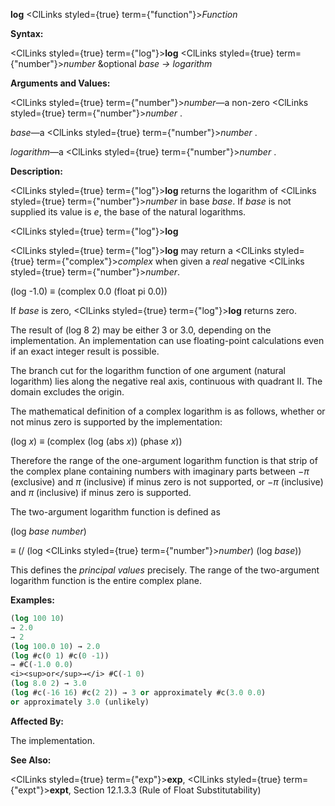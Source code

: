 **log** <ClLinks styled={true} term={"function"}><i>Function</i></ClLinks> 



**Syntax:** 



<ClLinks styled={true} term={"log"}><b>log</b></ClLinks> <ClLinks styled={true} term={"number"}><i>number</i></ClLinks> &amp;optional *base → logarithm* 



**Arguments and Values:** 



<ClLinks styled={true} term={"number"}><i>number</i></ClLinks>—a non-zero <ClLinks styled={true} term={"number"}><i>number</i></ClLinks> . 



*base*—a <ClLinks styled={true} term={"number"}><i>number</i></ClLinks> . 



*logarithm*—a <ClLinks styled={true} term={"number"}><i>number</i></ClLinks> . 



**Description:** 



<ClLinks styled={true} term={"log"}><b>log</b></ClLinks> returns the logarithm of <ClLinks styled={true} term={"number"}><i>number</i></ClLinks> in base *base*. If *base* is not supplied its value is *e*, the base of the natural logarithms. 







 



 



<ClLinks styled={true} term={"log"}><b>log</b></ClLinks> 



<ClLinks styled={true} term={"log"}><b>log</b></ClLinks> may return a <ClLinks styled={true} term={"complex"}><i>complex</i></ClLinks> when given a *real* negative <ClLinks styled={true} term={"number"}><i>number</i></ClLinks>. 



(log -1.0) *≡* (complex 0.0 (float pi 0.0)) 



If *base* is zero, <ClLinks styled={true} term={"log"}><b>log</b></ClLinks> returns zero. 



The result of (log 8 2) may be either 3 or 3.0, depending on the implementation. An implementation can use floating-point calculations even if an exact integer result is possible. 



The branch cut for the logarithm function of one argument (natural logarithm) lies along the negative real axis, continuous with quadrant II. The domain excludes the origin. 



The mathematical definition of a complex logarithm is as follows, whether or not minus zero is supported by the implementation: 



(log *x*) *≡* (complex (log (abs *x*)) (phase *x*)) 



Therefore the range of the one-argument logarithm function is that strip of the complex plane containing numbers with imaginary parts between *−π* (exclusive) and *π* (inclusive) if minus zero is not supported, or *−π* (inclusive) and *π* (inclusive) if minus zero is supported. 



The two-argument logarithm function is defined as 



(log *base number*) 



*≡* (/ (log <ClLinks styled={true} term={"number"}><i>number</i></ClLinks>) (log *base*)) 



This defines the *principal values* precisely. The range of the two-argument logarithm function is the entire complex plane. 



**Examples:**
```lisp
(log 100 10) 
→ 2.0 
→ 2 
(log 100.0 10) → 2.0 
(log #c(0 1) #c(0 -1)) 
→ #C(-1.0 0.0) 
<i><sup>or</sup>→</i> #C(-1 0) 
(log 8.0 2) → 3.0 
(log #c(-16 16) #c(2 2)) → 3 or approximately #c(3.0 0.0) 
or approximately 3.0 (unlikely) 
```
**Affected By:** 



The implementation. 







 



 



**See Also:** 



<ClLinks styled={true} term={"exp"}><b>exp</b></ClLinks>, <ClLinks styled={true} term={"expt"}><b>expt</b></ClLinks>, Section 12.1.3.3 (Rule of Float Substitutability) 



